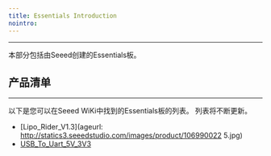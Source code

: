 ```yaml
---
title: Essentials Introduction
nointro:
---
```


---
本部分包括由Seeed创建的Essentials板。

## 产品清单
---

以下是您可以在Seeed WiKi中找到的Essentials板的列表。 列表将不断更新。


* [Lipo_Rider_V1.3](ageurl: http://statics3.seeedstudio.com/images/product/106990022 5.jpg)
* [USB_To_Uart_5V_3V3](http://seeed.wiki/USB_To_Uart_5V_3V3)